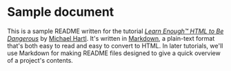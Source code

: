 # Sample document

This is a sample README written for the tutorial [*Learn Enough™ HTML to Be Dangerous*](http://learnenough.com/HTML) by [Michael Hartl](http://michaelhartl.com/). It's written in [Markdown](daringfireball.net/projects/markdown/), a plain-text format that's both easy to read and easy to convert to HTML. In later tutorials, we'll use Markdown for making README files designed to give a quick overview of a project's contents.
